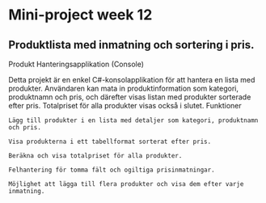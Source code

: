 # Mini-project week 12
## Produktlista med inmatning och sortering i pris.

Produkt Hanteringsapplikation (Console)

Detta projekt är en enkel C#-konsolapplikation för att hantera en lista med produkter. Användaren kan mata in produktinformation som kategori, produktnamn och pris, och därefter visas listan med produkter sorterade efter pris. Totalpriset för alla produkter visas också i slutet.
Funktioner

    Lägg till produkter i en lista med detaljer som kategori, produktnamn och pris.

    Visa produkterna i ett tabellformat sorterat efter pris.

    Beräkna och visa totalpriset för alla produkter.

    Felhantering för tomma fält och ogiltiga prisinmatningar.

    Möjlighet att lägga till flera produkter och visa dem efter varje inmatning.
